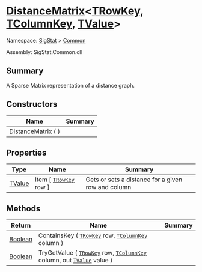 # [DistanceMatrix](./DistanceMatrix-3.md)\<[TRowKey](./DistanceMatrix-3.md), [TColumnKey](./DistanceMatrix-3.md), [TValue](./DistanceMatrix-3.md)>

Namespace: [SigStat]() > [Common](./README.md)

Assembly: SigStat.Common.dll

## Summary
A Sparse Matrix representation of a distance graph.

## Constructors

| Name | Summary | 
| --- | --- | 
| DistanceMatrix (  ) |  | 


## Properties

| Type | Name | Summary | 
| --- | --- | --- | 
| [TValue](./DistanceMatrix-3.md) | Item [ [`TRowKey`](./DistanceMatrix-3.md) row ] | Gets or sets a distance for a given row and column | 


## Methods

| Return | Name | Summary | 
| --- | --- | --- | 
| [Boolean](https://docs.microsoft.com/en-us/dotnet/api/System.Boolean) | ContainsKey ( [`TRowKey`](./DistanceMatrix-3.md) row, [`TColumnKey`](./DistanceMatrix-3.md) column ) |  | 
| [Boolean](https://docs.microsoft.com/en-us/dotnet/api/System.Boolean) | TryGetValue ( [`TRowKey`](./DistanceMatrix-3.md) row, [`TColumnKey`](./DistanceMatrix-3.md) column, out [`TValue`](./DistanceMatrix-3.md) value ) |  | 


